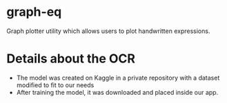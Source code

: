 # graph-eq
Graph plotter utility which allows users to plot handwritten expressions. 

# Details about the OCR

- The model was created on Kaggle in a private repository with a dataset modified to fit to our needs
- After training the model, it was downloaded and placed inside our app.
